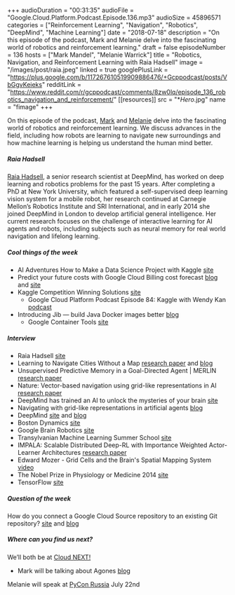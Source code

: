 +++
audioDuration = "00:31:35"
audioFile = "Google.Cloud.Platform.Podcast.Episode.136.mp3"
audioSize = 45896571 
categories = ["Reinforcement Learning", "Navigation", "Robotics", "DeepMind", "Machine Learning"]
date = "2018-07-18"
description = "On this episode of the podcast, Mark and Melanie delve into the fascinating world of robotics and reinforcement learning."
draft = false
episodeNumber = 136
hosts = ["Mark Mandel", "Melanie Warrick"]
title = "Robotics, Navigation, and Reinforcement Learning with Raia Hadsell"
image = "/images/post/raia.jpeg"
linked = true
googlePlusLink = "https://plus.google.com/b/117267610519909886476/+Gcppodcast/posts/VbGgvKeieks"
redditLink = "https://www.reddit.com/r/gcppodcast/comments/8zw0lq/episode_136_robotics_navigation_and_reinforcement/"
[[resources]]
  src = "**Hero*.jpg"
  name = "fimage"
+++

On this episode of the podcast, [Mark](https://twitter.com/Neurotic) and [Melanie](https://twitter.com/nyghtowl) delve into the fascinating world of robotics and reinforcement learning. We discuss advances in the field, including how robots are learning to navigate new surroundings and how machine learning is helping us understand the human mind better.

<!--more-->

##### Raia Hadsell

[Raia Hadsell](https://twitter.com/raiahadsell), a senior research scientist at DeepMind, has worked on deep learning and robotics problems for the past 15 years. After completing a PhD at New York University, which featured a self-supervised deep learning vision system for a mobile robot, her research continued at Carnegie Mellon’s Robotics Institute and SRI International, and in early 2014 she joined DeepMind in London to develop artificial general intelligence. Her current research focuses on the challenge of interactive learning for AI agents and robots, including subjects such as neural memory for real world navigation and lifelong learning. 

##### Cool things of the week

* AI Adventures How to Make a Data Science Project with Kaggle [site](https://towardsdatascience.com/cooking-up-a-data-science-project-using-kaggle-datasets-and-kernels-fca2b678e268)
* Predict your future costs with Google Cloud Billing cost forecast [blog](https://cloudplatform.googleblog.com/2018/07/predict-your-future-costs-with-google-cloud-billing-cost-forecast.html) and [site](https://cloud.google.com//billing/docs/how-to/reports#cost-forecast)
* Kaggle Competition Winning Solutions [site](https://www.kaggle.com/sudalairajkumar/winning-solutions-of-kaggle-competitions/)
    - Google Cloud Platform Podcast Episode 84: Kaggle with Wendy Kan [podcast](https://www.gcppodcast.com/post/episode-84-kaggle-with-wendy-kan/)
* Introducing Jib — build Java Docker images better [blog](https://cloudplatform.googleblog.com/2018/07/introducing-jib-build-java-docker-images-better.html) 
    - Google Container Tools [site](https://github.com/GoogleContainerTools/jib)

##### Interview

* Raia Hadsell [site](http://raiahadsell.com/index.html)
* Learning to Navigate Cities Without a Map [research paper](https://arxiv.org/pdf/1804.00168.pdf) and [blog](https://deepmind.com/blog/learning-to-navigate-cities-without-a-map/)
* Unsupervised Predictive Memory in a Goal-Directed Agent | MERLIN [research paper](https://arxiv.org/pdf/1803.10760.pdf)
* Nature: Vector-based navigation using grid-like representations in AI [research paper](https://www.nature.com/articles/s41586-018-0102-6.epdf)
* DeepMind has trained an AI to unlock the mysteries of your brain [site](http://www.wired.co.uk/article/deepmind-newest-network-mimics-the-gps-cells-in-your-brain)
* Navigating with grid-like representations in artificial agents [blog](https://deepmind.com/blog/grid-cells/)
* DeepMind [site](https://deepmind.com) and [blog](https://deepmind.com/blog/)
* Boston Dynamics [site](https://www.bostondynamics.com)
* Google Brain Robotics [site](https://ai.google/research/teams/brain/robotics)
* Transylvanian Machine Learning Summer School [site](https://tmlss.ro)
* IMPALA:  Scalable Distributed Deep-RL with Importance Weighted Actor-Learner Architectures [research paper](https://arxiv.org/pdf/1802.01561.pdf)
* Edward Mozer - Grid Cells and the Brain's Spatial Mapping System [video](https://www.youtube.com/watch?v=Ekzec9e1Y4Y)
* The Nobel Prize in Physiology or Medicine 2014 [site](https://www.nobelprize.org/nobel_prizes/medicine/laureates/2014/)
* TensorFlow [site](https://www.tensorflow.org)

##### Question of the week

How do you connect a Google Cloud Source repository to an existing Git repository? [site](https://cloud.google.com/source-repositories/docs/connecting-hosted-repositories) and [blog](http://blog.plataformatec.com.br/2013/05/how-to-properly-mirror-a-git-repository/)

##### Where can you find us next?

We’ll both be at [Cloud NEXT!](https://cloud.withgoogle.com/next18/sf/) 

* Mark will be talking about Agones [blog](https://cloudplatform.googleblog.com/2018/03/introducing-Agones-open-source-multiplayer-dedicated-game-server-hosting-built-on-Kubernetes.html)

Melanie will speak at [PyCon Russia](http://pycon.ru/2018/en/) July 22nd